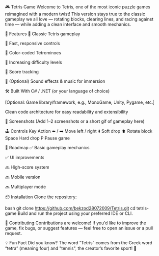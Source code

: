 🎮 Tetris Game
Welcome to Tetris, one of the most iconic puzzle games reimagined with a modern twist! This version stays true to the classic gameplay we all love — rotating blocks, clearing lines, and racing against time — while adding a clean interface and smooth mechanics.

🧩 Features
🎲 Classic Tetris gameplay

🚀 Fast, responsive controls

🌈 Color-coded Tetrominoes

🧠 Increasing difficulty levels

💾 Score tracking

🎵 (Optional) Sound effects & music for immersion

🛠️ Built With
C# / .NET (or your language of choice)

[Optional: Game library/framework, e.g., MonoGame, Unity, Pygame, etc.]

Clean code architecture for easy readability and extensibility

📸 Screenshots
(Add 1–2 screenshots or a short gif of gameplay here)

🕹️ Controls
Key	Action
⬅️ / ➡️	Move left / right
⬇️	Soft drop
⬆️	Rotate block
Space	Hard drop
P	Pause game

🚧 Roadmap
✅ Basic gameplay mechanics

✅ UI improvements

🔜 High-score system

🔜 Mobile version

🔜 Multiplayer mode

📦 Installation
Clone the repository:

bash
git clone https://github.com/bekzod28072009/Tetris.git
cd tetris-game
Build and run the project using your preferred IDE or CLI.

🤝 Contributing
Contributions are welcome! If you'd like to improve the game, fix bugs, or suggest features — feel free to open an issue or a pull request.

💡 Fun Fact
Did you know? The word “Tetris” comes from the Greek word “tetra” (meaning four) and "tennis", the creator’s favorite sport! 🧠
